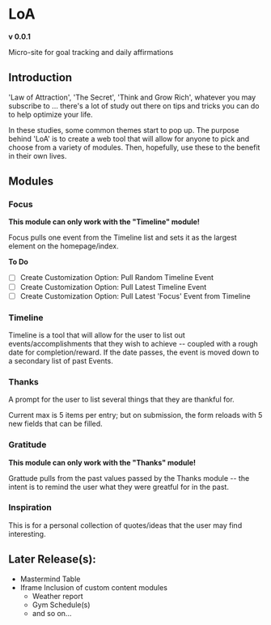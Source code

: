 # LoA
**v 0.0.1**

Micro-site for goal tracking and daily affirmations

## Introduction

'Law of Attraction', 'The Secret', 'Think and Grow Rich', whatever you may subscribe to ... there's a lot of study out there on tips and tricks you can do to help optimize your life.

In these studies, some common themes start to pop up.
The purpose behind 'LoA' is to create a web tool that will allow for anyone to pick and choose from a variety of modules. Then, hopefully, use these to the benefit in their own lives.

## Modules
### Focus

**This module can only work with the "Timeline" module!**

Focus pulls one event from the Timeline list and sets it as the largest element on the homepage/index.

__**To Do**__
-[ ] Create Customization Option: Pull Random Timeline Event
-[ ] Create Customization Option: Pull Latest Timeline Event
-[ ] Create Customization Option: Pull Latest 'Focus' Event from Timeline

### Timeline
Timeline is a tool that will allow for the user to list out events/accomplishments that they wish to achieve -- coupled with a rough date for completion/reward. If the date passes, the event is moved down to a secondary list of past Events.

### Thanks
A prompt for the user to list several things that they are thankful for.

Current max is 5 items per entry; but on submission, the form reloads with 5 new fields that can be filled.

### Gratitude

**This module can only work with the "Thanks" module!**

Grattude pulls from the past values passed by the Thanks module -- the intent is to remind the user what they were greatful for in the past.

### Inspiration

This is for a personal collection of quotes/ideas that the user may find interesting.

## Later Release(s):
* Mastermind Table
* Iframe Inclusion of custom content modules
	* Weather report
	* Gym Schedule(s)
	* and so on...